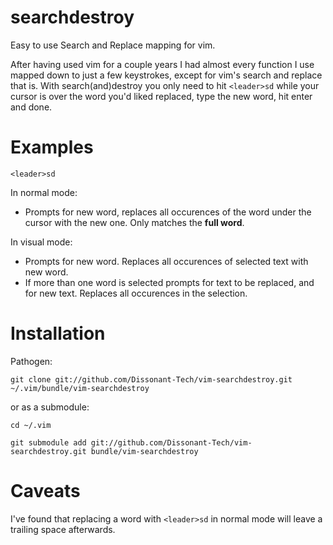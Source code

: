 searchdestroy
=============

Easy to use Search and Replace mapping for vim.

After having used vim for a couple years I had almost every function I use mapped down to just a few keystrokes, 
except for vim's search and replace that is. With search(and)destroy you only need to hit `<leader>sd` while your cursor 
is over the word you'd liked replaced, type the new word, hit enter and done.

Examples
========

`<leader>sd`

In normal mode:
* Prompts for new word, replaces all occurences of the  word under the cursor with the new one. Only matches the __full word__.

In visual mode:
* Prompts for new word. Replaces all occurences of selected text with new word.
* If more than one word is selected prompts for text to be replaced, and for new text. Replaces all occurences in the selection.

Installation
============

Pathogen:

`git clone git://github.com/Dissonant-Tech/vim-searchdestroy.git ~/.vim/bundle/vim-searchdestroy`

or as a submodule:

```
cd ~/.vim

git submodule add git://github.com/Dissonant-Tech/vim-searchdestroy.git bundle/vim-searchdestroy
```

Caveats
=======

I've found that replacing a word with `<leader>sd` in normal mode will leave a trailing space afterwards.
